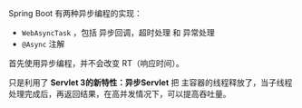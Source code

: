 Spring Boot  有两种异步编程的实现：

- `WebAsyncTask` ，包括 异步回调，超时处理 和 异常处理
- `@Async` 注解

首先使用异步编程，并不会改变 RT（响应时间）。

只是利用了 **Servlet 3的新特性：异步Servlet** 把 主容器的线程释放了，当子线程处理完成后，再返回结果，在高并发情况下，可以提高吞吐量。



